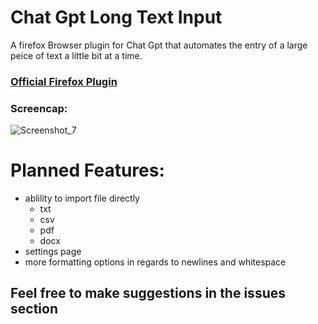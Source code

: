 # Chat Gpt Long Text Input
 A firefox Browser plugin for Chat Gpt that automates the entry of a large peice of text a little bit at a time.

### [Official Firefox Plugin](https://addons.mozilla.org/en-US/firefox/addon/chat-gpt-long-text-input/)
 
### Screencap:
![Screenshot_7](https://user-images.githubusercontent.com/41876584/235541928-949d0f78-0c3f-4737-bd4d-c91d435435e1.png)

# Planned Features:
- ablility to import file directly
    - txt
    - csv
    - pdf 
    - docx
- settings page
- more formatting options in regards to newlines and whitespace

## Feel free to make suggestions in the issues section
